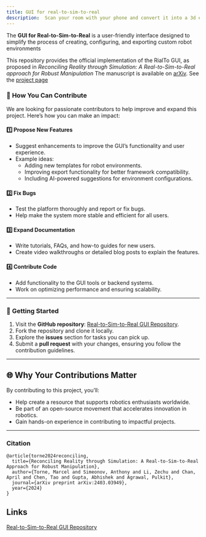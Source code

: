 ```yaml
---
title: GUI for real-to-sim-to-real
description:  Scan your room with your phone and convert it into a 3d environment.
---
```


The **GUI for Real-to-Sim-to-Real** is a user-friendly interface designed to simplify the process of creating, configuring, and exporting custom robot environments

This repository provides the official implementation of the RialTo GUI, as proposed in *Reconciling Reality through Simulation: A Real-to-Sim-to-Real approach for Robust Manipulation*
The manuscript is available on [arXiv](https://arxiv.org/abs/2403.03949). See the [project page](https://real-to-sim-to-real.github.io/RialTo/)

### 🤝 **How You Can Contribute**  
We are looking for passionate contributors to help improve and expand this project. Here’s how you can make an impact:  

#### 1️⃣ **Propose New Features**  
- Suggest enhancements to improve the GUI’s functionality and user experience.  
- Example ideas:  
  - Adding new templates for robot environments.  
  - Improving export functionality for better framework compatibility.  
  - Including AI-powered suggestions for environment configurations.  

#### 2️⃣ **Fix Bugs**  
- Test the platform thoroughly and report or fix bugs.  
- Help make the system more stable and efficient for all users.  

#### 3️⃣ **Expand Documentation**  
- Write tutorials, FAQs, and how-to guides for new users.  
- Create video walkthroughs or detailed blog posts to explain the features.  

#### 4️⃣ **Contribute Code**  
- Add functionality to the GUI tools or backend systems.  
- Work on optimizing performance and ensuring scalability.  

---

### 🚀 **Getting Started**  
1. Visit the **GitHub repository**: [Real-to-Sim-to-Real GUI Repository](https://github.com/SmilingRobo/gui-real-to-sim-to-real).  
2. Fork the repository and clone it locally.  
3. Explore the **issues** section for tasks you can pick up.  
4. Submit a **pull request** with your changes, ensuring you follow the contribution guidelines.  

---

## 🌐 **Why Your Contributions Matter**  
By contributing to this project, you’ll:  
- Help create a resource that supports robotics enthusiasts worldwide.  
- Be part of an open-source movement that accelerates innovation in robotics.  
- Gain hands-on experience in contributing to impactful projects.  

---
### Citation

```
@article{torne2024reconciling,
  title={Reconciling Reality through Simulation: A Real-to-Sim-to-Real Approach for Robust Manipulation},
  author={Torne, Marcel and Simeonov, Anthony and Li, Zechu and Chan, April and Chen, Tao and Gupta, Abhishek and Agrawal, Pulkit},
  journal={arXiv preprint arXiv:2403.03949},
  year={2024}
}
```

## Links 
[Real-to-Sim-to-Real GUI Repository](https://github.com/SmilingRobo/gui-real-to-sim-to-real)
